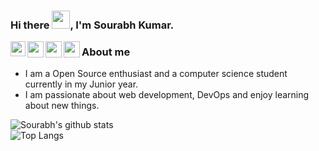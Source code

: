 <!--
**sourabhkumar45/sourabhkumar45** is a ✨ _special_ ✨ repository because its `README.md` (this file) appears on your GitHub profile.

Here are some ideas to get you started:

- 🔭 I’m currently working on ..
- 🌱 I’m currently learning ...
- 👯 I’m looking to collaborate on ...
- 🤔 I’m looking for help with ...
- 💬 Ask me about ...
- 📫 How to reach me: ...
- 😄 Pronouns: ...
- ⚡ Fun fact: ...
-->

### Hi there <img src="https://github.com/TheDudeThatCode/TheDudeThatCode/blob/master/Assets/Hi.gif" width="29px">, I'm Sourabh Kumar.
<a href="https://www.linkedin.com/in/sourabhxkumar/">
  <img align="left" width="24px" src="https://cdn.jsdelivr.net/npm/simple-icons@v3/icons/linkedin.svg"  />
</a>
<a href="https://twitter.com/Sourabh48635141">
  <img align="left" width="26px" src="https://cdn.jsdelivr.net/npm/simple-icons@v3/icons/twitter.svg" />
</a>
<a href="mailto:sourabhkumar3858d@gmail.com">
  <img align="left" width="26px" src="https://cdn.jsdelivr.net/npm/simple-icons@v3/icons/gmail.svg" />
</a>
<a href="http://dev.to/sourabhkumar45">
  <img align="left" width="26px" src="https://res.cloudinary.com/practicaldev/image/fetch/s--E8ak4Hr1--/c_limit,f_auto,fl_progressive,q_auto,w_32/https://dev-to.s3.us-east-2.amazonaws.com/favicon.ico" />
</a>



### About me
- I am a Open Source enthusiast and a computer science student currently in my Junior year.
- I am passionate about web development, DevOps and enjoy learning about new things.

![Sourabh's github stats](https://github-readme-stats.vercel.app/api?username=sourabhkumar45&show_icons=true&theme=radical)  
![Top Langs](https://github-readme-stats.vercel.app/api/top-langs/?username=sourabhkumar45&layout=compact)



